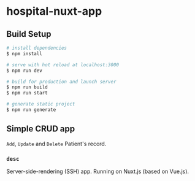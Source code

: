 # hospital-nuxt-app

## Build Setup

```bash
# install dependencies
$ npm install

# serve with hot reload at localhost:3000
$ npm run dev

# build for production and launch server
$ npm run build
$ npm run start

# generate static project
$ npm run generate
```


## Simple CRUD app
`Add`, `Update` and `Delete` Patient's record. 


### `desc`
Server-side-rendering (SSH) app. 
Running on Nuxt.js (based on Vue.js).